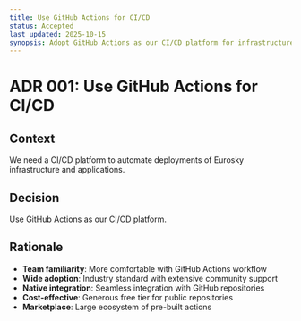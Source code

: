 ```yaml
---
title: Use GitHub Actions for CI/CD
status: Accepted
last_updated: 2025-10-15
synopsis: Adopt GitHub Actions as our CI/CD platform for infrastructure and application deployments, leveraging team familiarity and widespread industry adoption.
---
```


# ADR 001: Use GitHub Actions for CI/CD

## Context

We need a CI/CD platform to automate deployments of Eurosky infrastructure and applications.

## Decision

Use GitHub Actions as our CI/CD platform.

## Rationale

- **Team familiarity**: More comfortable with GitHub Actions workflow
- **Wide adoption**: Industry standard with extensive community support
- **Native integration**: Seamless integration with GitHub repositories
- **Cost-effective**: Generous free tier for public repositories
- **Marketplace**: Large ecosystem of pre-built actions
